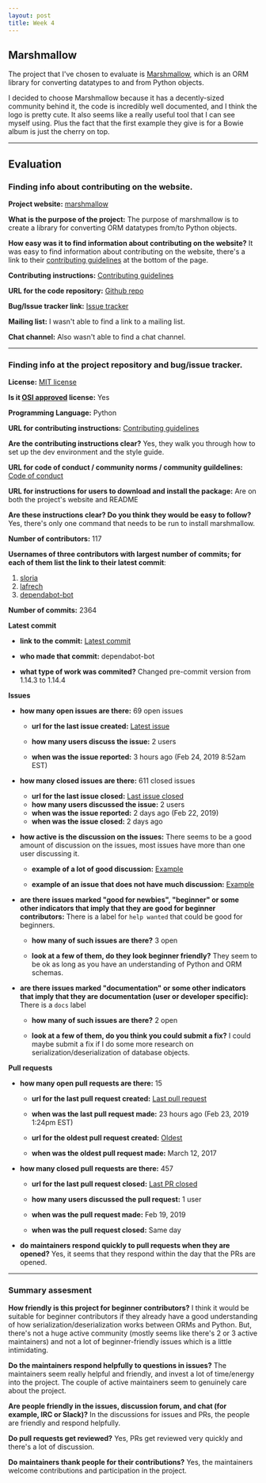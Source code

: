 ```yaml
---
layout: post
title: Week 4
---
```


## Marshmallow
The project that I've chosen to evaluate is [Marshmallow](https://marshmallow.readthedocs.io/en/3.0/), which is an ORM library for converting datatypes to and from Python objects. 

I decided to choose Marshmallow because it has a decently-sized community behind it, the code is incredibly well documented, and I think the logo is pretty cute. It also seems like a really useful tool that I can see myself using. Plus the fact that the first example they give is for a Bowie album is just the cherry on top.


***
## Evaluation

### Finding info about contributing on the website.

__Project website:__ [marshmallow](https://marshmallow.readthedocs.io/en/3.0/)

__What is the purpose of the project:__ The purpose of marshmallow is to create a library for converting ORM datatypes from/to Python objects.

__How easy was it to find information about contributing on the website?__ It was easy to find information about contributing on the website, there's a link to their [contributing guidelines](https://marshmallow.readthedocs.io/en/3.0/contributing.html) at the bottom of the page.

__Contributing instructions:__ [Contributing guidelines](https://marshmallow.readthedocs.io/en/3.0/contributing.html)

__URL for the code repository:__ [Github repo](https://github.com/marshmallow-code/marshmallow)

__Bug/Issue tracker link:__ [Issue tracker](https://github.com/marshmallow-code/marshmallow/issues)

__Mailing list:__ I wasn't able to find a link to a mailing list.

__Chat channel:__ Also wasn't able to find a chat channel.

--- 

### Finding info at the project repository and bug/issue tracker.

__License:__ [MIT license](https://github.com/marshmallow-code/marshmallow/blob/dev/LICENSE)

__Is it [OSI approved](https://opensource.org/licenses/alphabetical) license:__ Yes

__Programming Language:__ Python

__URL for contributing instructions:__ [Contributing guidelines](https://marshmallow.readthedocs.io/en/3.0/contributing.html)

__Are the contributing instructions clear?__ Yes, they walk you through how to set up the dev environment and the style guide.

__URL for code of conduct / community norms / community guildelines:__ [Code of conduct](https://marshmallow.readthedocs.io/en/3.0/code_of_conduct.html)

__URL for instructions for users to download and install the package:__ Are on both the project's website and README

__Are these instructions clear? Do you think they would be easy to follow?__ Yes, there's only one command that needs to be run to install marshmallow.


__Number of contributors:__ 117


__Usernames of three contributors with largest number of commits; for
each of them list the link to their latest commit__:

1. [sloria](https://github.com/marshmallow-code/marshmallow/commit/8b88076109340fc1d17821e1af4210560b8fc6a0)
2. [lafrech](https://github.com/marshmallow-code/marshmallow/commit/431ccd9e7a05a2ac0cd9480020c44a21f4a00d3b)
3. [dependabot-bot](https://github.com/marshmallow-code/marshmallow/commit/ccc823bf90442cfc5806d7dcd312f5b79fd5bc13)

__Number of commits:__ 2364

__Latest commit__

- __link to the commit:__ [Latest commit](https://github.com/marshmallow-code/marshmallow/commit/ccc823bf90442cfc5806d7dcd312f5b79fd5bc13)

- __who made that commit:__ dependabot-bot

- __what type of work was commited?__ Changed pre-commit version from 1.14.3 to 1.14.4


__Issues__

- __how many open issues are there:__ 69 open issues

    - __url for the last issue created:__ [Latest issue](https://github.com/marshmallow-code/marshmallow/issues/1152)

    - __how many users discuss the issue:__ 2 users
    
    - __when was the issue reported:__ 3 hours ago (Feb 24, 2019 8:52am EST)
    

- __how many closed issues are there:__ 611 closed issues
    - __url for the last issue closed:__ [Last issue closed](https://github.com/marshmallow-code/marshmallow/issues/1149)
    - __how many users discussed the issue:__ 2 users
    - __when was the issue reported:__ 2 days ago (Feb 22, 2019)
    - __when was the issue closed:__ 2 days ago

- __how active is the discussion on the issues:__ There seems to be a good amount of discussion on the issues, most issues have more than one user discussing it.

    - __example of a lot of good discussion:__ [Example](https://github.com/marshmallow-code/marshmallow/issues/1132)
    
    - __example of an issue that does not have much discussion:__ [Example](https://github.com/marshmallow-code/marshmallow/issues/1109)



- __are there issues marked "good for newbies", "beginner" or some other indicators that imply that they are good for beginner contributors:__ There is a label for `help wanted` that could be good for beginners.

    - __how many of such issues are there?__ 3 open
    
    - __look at a few of them, do they look beginner friendly?__ They seem to be ok as long as you have an understanding of Python and ORM schemas.



- __are there issues marked "documentation" or some other indicators that imply that they are documentation (user or developer specific):__ There is a `docs` label

    - __how many of such issues are there?__ 2 open
    
    - __look at a few of them, do you think you could submit a fix?__ I could maybe submit a fix if I do some more research on serialization/deserialization of database objects.



__Pull requests__

- __how many open pull requests are there:__ 15 

    - __url for the last pull request created:__ [Last pull request](https://github.com/marshmallow-code/marshmallow/pull/1151)
    
    - __when was the last pull request made:__ 23 hours ago (Feb 23, 2019 1:24pm EST)

    - __url for the oldest pull request created:__ [Oldest](https://github.com/marshmallow-code/marshmallow/pull/600)
    
    - __when was the oldest pull request made:__ March 12, 2017

- __how many closed pull requests are there:__ 457

    - __url for the last pull request closed:__ [Last PR closed](https://github.com/marshmallow-code/marshmallow/pull/1145)
    
    - __how many users discussed the pull request:__ 1 user
    
    - __when was the pull request made:__ Feb 19, 2019
    
    - __when was the pull request closed:__ Same day
    

- __do maintainers respond quickly to pull requests when they are opened?__ 
Yes, it seems that they respond within the day that the PRs are opened.

---


### Summary assesment
__How friendly is this project for beginner contributors?__ I think it would be suitable for beginner contributors if they already have a good understanding of how serialization/deserialization works between ORMs and Python. But, there's not a huge active community (mostly seems like there's 2 or 3 active maintainers) and not a lot of beginner-friendly issues which is a little intimidating.

__Do the maintainers respond helpfully to questions in issues?__ The maintainers seem really helpful and friendly, and invest a lot of time/energy into the project. The couple of active maintainers seem to genuinely care about the project.

__Are people friendly in the issues, discussion forum, and chat (for example, IRC or Slack)?__ In the discussions for issues and PRs, the people are friendly and respond helpfully.


__Do pull requests get reviewed?__ Yes, PRs get reviewed very quickly and there's a lot of discussion.


__Do maintainers thank people for their contributions?__ Yes, the maintainers welcome contributions and participation in the project.







